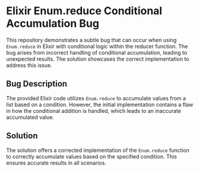 # Elixir Enum.reduce Conditional Accumulation Bug

This repository demonstrates a subtle bug that can occur when using `Enum.reduce` in Elixir with conditional logic within the reducer function.  The bug arises from incorrect handling of conditional accumulation, leading to unexpected results.  The solution showcases the correct implementation to address this issue.  

## Bug Description
The provided Elixir code utilizes `Enum.reduce` to accumulate values from a list based on a condition.  However, the initial implementation contains a flaw in how the conditional addition is handled, which leads to an inaccurate accumulated value.

## Solution
The solution offers a corrected implementation of the `Enum.reduce` function to correctly accumulate values based on the specified condition.  This ensures accurate results in all scenarios. 
